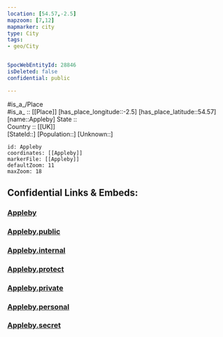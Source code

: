 ```yaml
---
location: [54.57,-2.5] 
mapzoom: [7,12] 
mapmarker: city 
type: City
tags:
- geo/City


SpocWebEntityId: 28846
isDeleted: false
confidential: public

---
```

#is_a_/Place  
#is_a_ :: [[Place]] 
[has_place_longitude::-2.5] 
[has_place_latitude::54.57] 
[name::Appleby] 
State ::  
Country :: [[UK]]  
[StateId::] 
[Population::] 
[Unknown::] 


```leaflet
id: Appleby
coordinates: [[Appleby]] 
markerFile: [[Appleby]] 
defaultZoom: 11 
maxZoom: 18
```


## Confidential Links & Embeds: 

### [Appleby](/_Standards/Earth/Continent/Europe/Europe~North/UK/England/Regions~England/North_West_England/Cumbria/cities~Cumbria/Eden/cities~Eden/Appleby.md) 

### [Appleby.public](/_public/Earth/Continent/Europe/Europe~North/UK/England/Regions~England/North_West_England/Cumbria/cities~Cumbria/Eden/cities~Eden/Appleby.public.md) 

### [Appleby.internal](/_internal/Earth/Continent/Europe/Europe~North/UK/England/Regions~England/North_West_England/Cumbria/cities~Cumbria/Eden/cities~Eden/Appleby.internal.md) 

### [Appleby.protect](/_protect/Earth/Continent/Europe/Europe~North/UK/England/Regions~England/North_West_England/Cumbria/cities~Cumbria/Eden/cities~Eden/Appleby.protect.md) 

### [Appleby.private](/_private/Earth/Continent/Europe/Europe~North/UK/England/Regions~England/North_West_England/Cumbria/cities~Cumbria/Eden/cities~Eden/Appleby.private.md) 

### [Appleby.personal](/_personal/Earth/Continent/Europe/Europe~North/UK/England/Regions~England/North_West_England/Cumbria/cities~Cumbria/Eden/cities~Eden/Appleby.personal.md) 

### [Appleby.secret](/_secret/Earth/Continent/Europe/Europe~North/UK/England/Regions~England/North_West_England/Cumbria/cities~Cumbria/Eden/cities~Eden/Appleby.secret.md)


